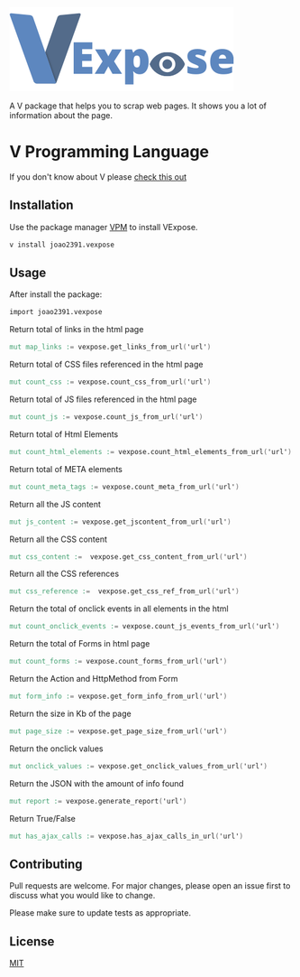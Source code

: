 ![Expose logo](Expose.png)

A V package that helps you to scrap web pages. It shows you a lot of information about the page.

# V Programming Language
If you don't know about V please [check this out](https://github.com/vlang)

## Installation

Use the package manager [VPM](https://vpm.vlang.io/) to install VExpose.

```bash
v install joao2391.vexpose
```

## Usage

After install the package:

```v
import joao2391.vexpose
```

Return total of links in the html page
```v
mut map_links := vexpose.get_links_from_url('url')
```

Return total of CSS files referenced in the html page
```v
mut count_css := vexpose.count_css_from_url('url')
```

Return total of JS files referenced in the html page
```v
mut count_js := vexpose.count_js_from_url('url')
```

Return total of Html Elements
```v
mut count_html_elements := vexpose.count_html_elements_from_url('url')
```

Return total of META elements
```v
mut count_meta_tags := vexpose.count_meta_from_url('url')
```

Return all the JS content
```v
mut js_content := vexpose.get_jscontent_from_url('url')
```

Return all the CSS content
```v
mut css_content :=  vexpose.get_css_content_from_url('url')
```

Return all the CSS references
```v
mut css_reference :=  vexpose.get_css_ref_from_url('url')
```

Return the total of onclick events in all elements in the html
```v
mut count_onclick_events := vexpose.count_js_events_from_url('url')
```

Return the total of Forms in html page
```v
mut count_forms := vexpose.count_forms_from_url('url')
```

Return the Action and HttpMethod from Form
```v
mut form_info := vexpose.get_form_info_from_url('url')
```

Return the size in Kb of the page
```v
mut page_size := vexpose.get_page_size_from_url('url')
```

Return the onclick values
```v
mut onclick_values := vexpose.get_onclick_values_from_url('url')
```

Return the JSON with the amount of info found
```v
mut report := vexpose.generate_report('url')
```

Return True/False 
```v
mut has_ajax_calls := vexpose.has_ajax_calls_in_url('url')
```

## Contributing
Pull requests are welcome. For major changes, please open an issue first to discuss what you would like to change.

Please make sure to update tests as appropriate.

## License
[MIT](https://choosealicense.com/licenses/mit/)

